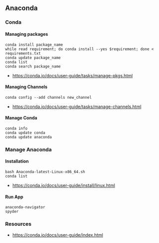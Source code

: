 

## Anaconda


### Conda

#### Managing packages

```
conda install package_name
while read requirement; do conda install --yes $requirement; done < requirements.txt
conda update package_name
conda list
conda search package_name
```

- https://conda.io/docs/user-guide/tasks/manage-pkgs.html



#### Managing Channels

```
conda config --add channels new_channel
```

- https://conda.io/docs/user-guide/tasks/manage-channels.html

#### Manage Conda
```
conda info
conda update conda
conda update anaconda
```

### Manage Anaconda 

#### Installation

```
bash Anaconda-latest-Linux-x86_64.sh
conda list
```

- https://conda.io/docs/user-guide/install/linux.html

#### Run App

```
anaconda-navigator
spyder
```


### Resources

- https://conda.io/docs/user-guide/index.html


